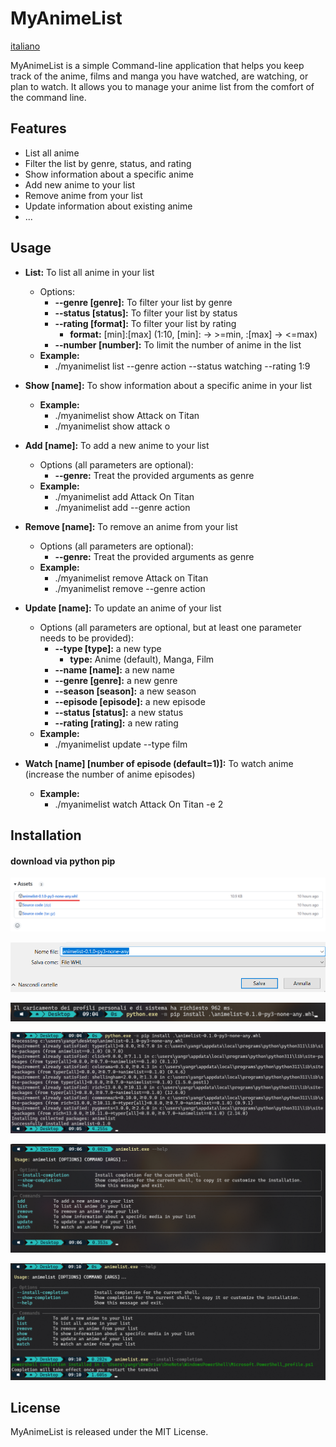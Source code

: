 # MyAnimeList

[italiano](README.it.md)

MyAnimeList is a simple Command-line application that helps you keep track of the anime, films and manga you have
watched, are watching, or plan to watch. It allows you to manage your anime list from the comfort of the command line.

## Features

- List all anime
- Filter the list by genre, status, and rating
- Show information about a specific anime
- Add new anime to your list
- Remove anime from your list
- Update information about existing anime
- ...

## Usage

- **List:** To list all anime in your list
    - Options:
        - **--genre [genre]:** To filter your list by genre
        - **--status [status]:** To filter your list by status
        - **--rating [format]:** To filter your list by rating
            - **format:** [min]:[max] (1:10, [min]: -> >=min, :[max] -> <=max)
        - **--number [number]:** To limit the number of anime in the list
    - **Example:**
        - ./myanimelist list --genre action --status watching --rating 1:9

- **Show [name]:** To show information about a specific anime in your list
    - **Example:**
        - ./myanimelist show Attack on Titan
        - ./myanimelist show attack o

- **Add [name]:** To add a new anime to your list
    - Options (all parameters are optional):
        - **--genre:** Treat the provided arguments as genre
    - **Example:**
        - ./myanimelist add Attack On Titan
        - ./myanimelist add --genre action

- **Remove [name]:** To remove an anime from your list
    - Options (all parameters are optional):
        - **--genre:** Treat the provided arguments as genre
    - **Example:**
        - ./myanimelist remove Attack on Titan
        - ./myanimelist remove --genre action

- **Update [name]:** To update an anime of your list
    - Options (all parameters are optional, but at least one parameter needs to be provided):
        - **--type [type]:** a new type
            - **type:** Anime (default), Manga, Film
        - **--name [name]:** a new name
        - **--genre [genre]:** a new genre
        - **--season [season]:** a new season
        - **--episode [episode]:** a new episode
        - **--status [status]:** a new status
        - **--rating [rating]:** a new rating
    - **Example:**
        - ./myanimelist update --type film

- **Watch [name] [number of episode (default=1)]:** To watch anime (increase the number of anime episodes)
    - **Example:**
        - ./myanimelist watch Attack On Titan -e 2

## Installation

#### download via python pip

![step 1](img/installation/step1.png)

![step 2](img/installation/step2.png)

![step 3](img/installation/step3.png)

![step 4](img/installation/step4.png)

![step 5](img/installation/step5.png)

![step 6](img/installation/step6.png)


## License

MyAnimeList is released under the MIT License.